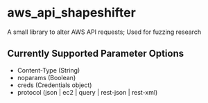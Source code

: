 # aws_api_shapeshifter
A small library to alter AWS API requests; Used for fuzzing research

## Currently Supported Parameter Options
* Content-Type (String)
* noparams (Boolean)
* creds (Credentials object)
* protocol (json | ec2 | query | rest-json | rest-xml)